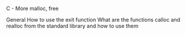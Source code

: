 C - More malloc, free

General
How to use the exit function
What are the functions calloc and realloc from the standard library and how to use them
